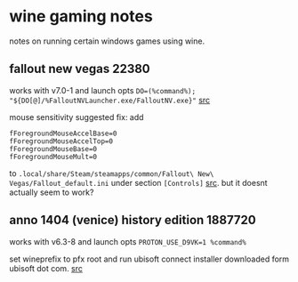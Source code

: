 # wine gaming notes

notes on running certain windows games using wine.

## fallout new vegas 22380
works with v7.0-1 and launch opts `DO=(%command%); "${DO[@]/%FalloutNVLauncher.exe/FalloutNV.exe}"` [src](https://www.youtube.com/watch?v=3WtAex5uljw)

mouse sensitivity suggested fix: add
```
fForegroundMouseAccelBase=0
fForegroundMouseAccelTop=0
fForegroundMouseBase=0
fForegroundMouseMult=0
```
to `.local/share/Steam/steamapps/common/Fallout\ New\ Vegas/Fallout_default.ini` under section `[Controls]` [src](https://www.protondb.com/app/22380#O0SBH92X9). but it doesnt actually seem to work?

## anno 1404 (venice) history edition 1887720
works with v6.3-8 and launch opts `PROTON_USE_D9VK=1 %command%`

set wineprefix to pfx root and run ubisoft connect installer downloaded form ubisoft dot com. [src](https://www.protondb.com/app/1281630#5-3V2InGYh)

